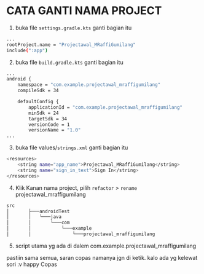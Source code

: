 # CATA GANTI NAMA PROJECT

1. buka file `settings.gradle.kts` ganti bagian itu

```bash
...
rootProject.name = "Projectawal_MRaffiGumilang"
include(":app")
```

2. buka file `build.gradle.kts` ganti bagian itu

```bash
...
android {
    namespace = "com.example.projectawal_mraffigumilang"
    compileSdk = 34

    defaultConfig {
        applicationId = "com.example.projectawal_mraffigumilang"
        minSdk = 24
        targetSdk = 34
        versionCode = 1
        versionName = "1.0"
...
```

3. buka file values/`strings.xml` ganti bagian itu

```bash
<resources>
    <string name="app_name">Projectawal_MRaffiGumilang</string>
    <string name="sign_in_text">Sign In</string>
</resources>
```

4. Klik Kanan nama project, pilih `refactor` > `rename` projectawal_mraffigumilang

```bash
src
│       ├───androidTest
│       │   └───java
│       │       └───com
│       │           └───example
│       │               └───projectawal_mraffigumilang

```

5. script utama yg ada di dalem com.example.projectawal_mraffigumilang

pastiin sama semua, saran copas namanya jgn di ketik. kalo ada yg kelewat sori :v happy Copas

